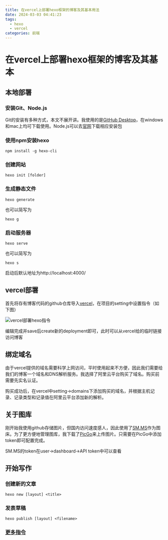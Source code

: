 ```yaml
---
title: 在vercel上部署hexo框架的博客及其基本用法
date: 2024-03-03 04:41:23
tags:
  - hexo
  - vercel
categories: 前端
---
```

# 在vercel上部署hexo框架的博客及其基本

## 本地部署

### 安装Git、Node.js

Git的安装有多种方式，本文不展开讲。我使用的是[GitHub Desktop](https://desktop.github.com/)，在windows和mac上均可下载使用。Node.js可以去[官网](https://nodejs.cn/download/)下载相应安装包

### 使用npm安装hexo

```
npm install -g hexo-cli
```

### 创建网站

```
hexo init [folder]
```

### 生成静态文件

```
hexo generate
```
也可以简写为
```
hexo g
```

### 启动服务器

```
hexo serve
```
也可以简写为
```
hexo s
```

启动后默认地址为http://localhost:4000/

## vercel部署

首先将存有博客代码的github仓库导入[vercel](https://vercel.com/)，在项目的setting中设置指令（如下图）

![vercel部署hexo指令](https://s2.loli.net/2024/03/03/yFnlUOHpDwQYWER.png)

编辑完成并save后create新的deployment即可，此时可以从vercel给的临时链接访问博客

## 绑定域名

由于vercel提供的域名需要科学上网访问，平时使用起来不方便，因此我们需要给我们的博客一个域名和DNS解析服务。我选择了阿里云平台购买了域名。购买前需要先实名认证。

购买成功后，在vercel中setting->domains下添加购买的域名，并根据主机记录、记录类型和记录值在阿里云平台添加新的解析。

## 关于图库

刚开始我使用github存储图片，但国内访问速度感人，因此使用了[SM.MS](https://sm.ms/)作为图床。为了更方便地管理图库，我下载了[PicGo](https://picgo.github.io/PicGo-Doc/zh/)来上传图片。只需要在PicGo中添加token即可配置完成。

SM.MS的token在user->dashboard->API token中可以查看

## 开始写作

### 创建新的文章

```
hexo new [layout] <title>
```

### 发表草稿

```
hexo publish [layout] <filename>
```

### [更多指令](https://hexo.io/zh-cn/docs/commands)
